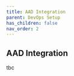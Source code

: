 ```yaml
---
title: AAD Integration
parent: DevOps Setup
has_children: false
nav_order: 2
---
```


## AAD Integration

tbc